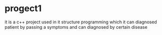 # progect1
it is a c++  project used in it structure programming which it can diagnosed  patient by passing a symptoms and can diagnosed by certain disease
